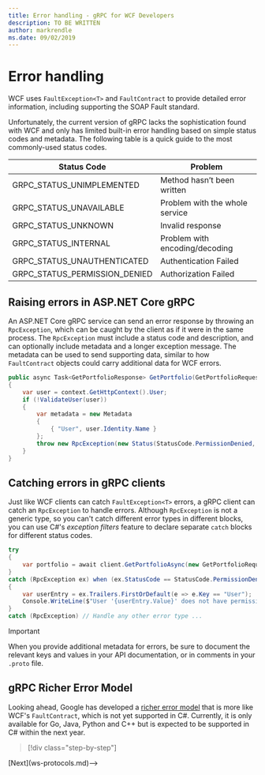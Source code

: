 ```yaml
---
title: Error handling - gRPC for WCF Developers
description: TO BE WRITTEN
author: markrendle
ms.date: 09/02/2019
---
```


# Error handling

WCF uses `FaultException<T>` and `FaultContract` to provide detailed error information, including supporting the SOAP Fault standard.

Unfortunately, the current version of gRPC lacks the sophistication found with WCF and only has limited built-in error handling based on simple status codes and metadata. The following table is a quick guide to the most commonly-used status codes.

| Status Code | Problem |
| ----------- | ------- |
| GRPC_STATUS_UNIMPLEMENTED | Method hasn’t been written |
| GRPC_STATUS_UNAVAILABLE | Problem with the whole service |
| GRPC_STATUS_UNKNOWN | Invalid response |
| GRPC_STATUS_INTERNAL | Problem with encoding/decoding |
| GRPC_STATUS_UNAUTHENTICATED | Authentication Failed |
| GRPC_STATUS_PERMISSION_DENIED | Authorization Failed |

## Raising errors in ASP.NET Core gRPC

An ASP.NET Core gRPC service can send an error response by throwing an `RpcException`, which can be caught by the client as if it were in the same process. The `RpcException` must include a status code and description, and can optionally include metadata and a longer exception message. The metadata can be used to send supporting data, similar to how `FaultContract` objects could carry additional data for WCF errors.

```csharp
public async Task<GetPortfolioResponse> GetPortfolio(GetPortfolioRequest request, ServerCallContext context)
{
    var user = context.GetHttpContext().User;
    if (!ValidateUser(user))
    {
        var metadata = new Metadata
        {
            { "User", user.Identity.Name }
        };
        throw new RpcException(new Status(StatusCode.PermissionDenied, "Permission denied"), metadata);
    }
}
```

## Catching errors in gRPC clients

Just like WCF clients can catch `FaultException<T>` errors, a gRPC client can catch an `RpcException` to handle errors. Although `RpcException` is not a generic type, so you can't catch different error types in different blocks, you can use C#'s *exception filters* feature to declare separate `catch` blocks for different status codes.

```csharp
try
{
    var portfolio = await client.GetPortfolioAsync(new GetPortfolioRequest { Id = id });
}
catch (RpcException ex) when (ex.StatusCode == StatusCode.PermissionDenied)
{
    var userEntry = ex.Trailers.FirstOrDefault(e => e.Key == "User");
    Console.WriteLine($"User '{userEntry.Value}' does not have permission to view this portfolio.");
}
catch (RpcException) // Handle any other error type ...
```

> [!IMPORTANT]
> When you provide additional metadata for errors, be sure to document the relevant keys and values in your API documentation, or in comments in your `.proto` file.

## gRPC Richer Error Model

Looking ahead, Google has developed a [richer error model](https://cloud.google.com/apis/design/errors#error_model) that is more like WCF's `FaultContract`, which is not yet supported in C#. Currently, it is only available for Go, Java, Python and C++ but is expected to be supported in C# within the next year.

>[!div class="step-by-step"]
<!-->[Next](ws-protocols.md)-->
